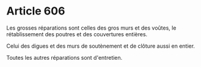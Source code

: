 # Article 606

Les grosses réparations sont celles des gros murs et des voûtes, le rétablissement des poutres et des couvertures entières.

Celui des digues et des murs de soutènement et de clôture aussi en entier.

Toutes les autres réparations sont d'entretien.
